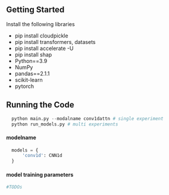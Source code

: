 ## Getting Started
Install the following libraries
- pip install cloudpickle
- pip install transformers, datasets
- pip install accelerate -U
- pip install shap
- Python==3.9
- NumPy
- pandas==2.1.1
- scikit-learn
- pytorch

## Running the Code
```python
  python main.py --modalname conv1dattn # single experiment
  python run_models.py # multi experiments
```
#### modelname
```python
  models = {
      'conv1d': CNN1d
  }
```

#### model training parameters
```python
#TODOs
```